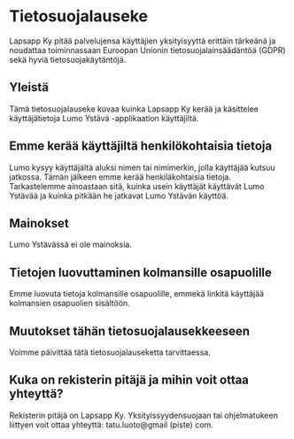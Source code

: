 # Tietosuojalauseke

Lapsapp Ky pitää palvelujensa käyttäjien yksityisyyttä erittäin tärkeänä ja noudattaa toiminnassaan Euroopan Unionin tietosuojalainsäädäntöä (GDPR) sekä hyviä tietosuojakäytäntöjä. 

## Yleistä
Tämä tietosuojalauseke kuvaa kuinka Lapsapp Ky kerää ja käsittelee käyttäjätietoja Lumo Ystävä -applikaation käyttäjiltä.

## Emme kerää käyttäjiltä henkilökohtaisia tietoja
Lumo kysyy käyttäjältä aluksi nimen tai nimimerkin, jolla käyttäjää kutsuu jatkossa. Tämän jälkeen emme kerää henkiläkohtaisia tietoja.
Tarkastelemme ainoastaan sitä, kuinka usein käyttäjät käyttävät Lumo Ystävää ja kuinka pitkään he jatkavat Lumo Ystävän käyttöä.

## Mainokset
Lumo Ystävässä ei ole mainoksia. 

## Tietojen luovuttaminen kolmansille osapuolille
Emme luovuta tietoja kolmansille osapuolille, emmekä linkitä käyttäjää kolmansien osapuolien sisältöön.

## Muutokset tähän tietosuojalausekkeeseen
Voimme päivittää tätä tietosuojalauseketta tarvittaessa. 

## Kuka on rekisterin pitäjä ja mihin voit ottaa yhteyttä?
Rekisterin pitäjä on Lapsapp Ky. Yksityissyydensuojaan tai ohjelmatukeen liittyen voit ottaa yhteyttä: tatu.luoto@gmail (piste) com.
